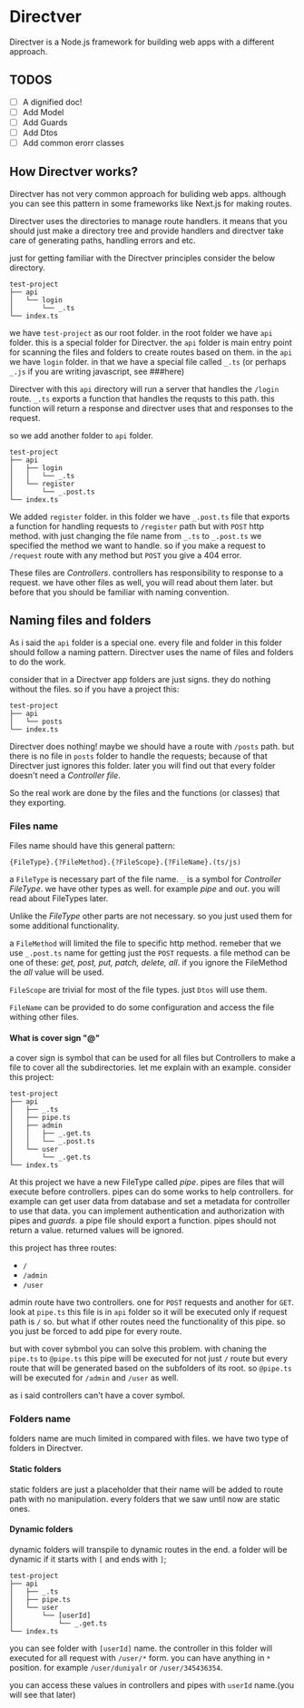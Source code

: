 # Directver

Directver is a Node.js framework for building web apps with a different approach.

## TODOS

- [ ] A dignified doc!
- [ ] Add Model
- [ ] Add Guards
- [ ] Add Dtos
- [ ] Add common erorr classes

## How Directver works?

Directver has not very common approach for buliding web apps. although you can see this pattern in some frameworks like Next.js for making routes.

Directver uses the directories to manage route handlers. it means that you should just make a directory tree and provide handlers and directver take care of generating paths, handling errors and etc.

just for getting familiar with the Directver principles consider the below directory.

```
test-project
├── api
│   └── login
│       └── _.ts
└── index.ts
```

we have `test-project` as our root folder. in the root folder we have `api` folder. this is a special folder for Directver. the `api` folder is main entry point for scanning the files and folders to create routes based on them. in the `api` we have `login` folder. in that we have a special file called `_.ts` (or perhaps `_.js` if you are writing javascript, see ###here)

Directver with this `api` directory will run a server that handles the `/login` route. `_.ts` exports a function that handles the requsts to this path. this function will return a response and directver uses that and responses to the request.

so we add another folder to `api` folder.

```
test-project
├── api
│   ├── login
│   │   └── _.ts
│   └── register
│       └── _.post.ts
└── index.ts
```

We added `register` folder. in this folder we have `_.post.ts` file that exports a function for handling requests to `/register` path but with `POST` http method. with just changing the file name from `_.ts` to `_.post.ts` we specified the method we want to handle. so if you make a request to `/request` route with any method but `POST` you give a 404 error.

These files are _Controllers_. controllers has responsibility to response to a request. we have other files as well, you will read about them later. but before that you should be familiar with naming convention.

## Naming files and folders

As i said the `api` folder is a special one. every file and folder in this folder should follow a naming pattern. Directver uses the name of files and folders to do the work.

consider that in a Directver app folders are just signs. they do nothing without the files. so if you have a project this:

```
test-project
├── api
│   └── posts
└── index.ts
```

Directver does nothing! maybe we should have a route with `/posts` path. but there is no file in `posts` folder to handle the requests; because of that Directver just ignores this folder. later you will find out that every folder doesn't need a _Controller file_.

So the real work are done by the files and the functions (or classes) that they exporting.

### Files name

Files name should have this general pattern:

```
{FileType}.{?FileMethod}.{?FileScope}.{?FileName}.(ts/js)
```

a `FileType` is necessary part of the file name. `_` is a symbol for _Controller FileType_. we have other types as well. for example _pipe_ and _out_. you will read about FileTypes later.

Unlike the _FileType_ other parts are not necessary. so you just used them for some additional functionality.

a `FileMethod` will limited the file to specific http method. remeber that we use `_.post.ts` name for getting just the `POST` requests. a file method can be one of these: _get, post, put, patch, delete, all_. if you ignore the FileMethod the _all_ value will be used.

`FileScope` are trivial for most of the file types. just `Dtos` will use them.

`FileName` can be provided to do some configuration and access the file withing other files.

#### What is cover sign "@"

a cover sign is symbol that can be used for all files but Controllers to make a file to cover all the subdirectories. let me explain with an example. consider this project:

```
test-project
├── api
│   ├── _.ts
│   ├── pipe.ts
│   ├── admin
│   │   ├── _.get.ts
│   │   └── _.post.ts
│   └── user
│       └── _.get.ts
└── index.ts
```

At this project we have a new FileType called _pipe_. pipes are files that will execute before controllers. pipes can do some works to help controllers. for example can get user data from database and set a metadata for controller to use that data. you can implement authentication and authorization with pipes and _guards_. a pipe file should export a function. pipes should not return a value. returned values will be ignored.

this project has three routes:

- `/`
- `/admin`
- `/user`

admin route have two controllers. one for `POST` requests and another for `GET`. look at `pipe.ts`
this file is in `api` folder so it will be executed only if request path is `/` so. but what if other routes need the functionality of this pipe. so you just be forced to add pipe for every route.

but with cover sybmbol you can solve this problem. with chaning the `pipe.ts` to `@pipe.ts` this pipe will be executed for not just `/` route but every route that will be generated based on the subfolders of its root. so `@pipe.ts` will be executed for `/admin` and `/user` as well.

as i said controllers can't have a cover symbol.

### Folders name

folders name are much limited in compared with files. we have two type of folders in Directver.

#### Static folders

static folders are just a placeholder that their name will be added to route path with no manipulation. every folders that we saw until now are static ones.

#### Dynamic folders

dynamic folders will transpile to dynamic routes in the end. a folder will be dynamic if it starts with `[` and ends with `]`;

```
test-project
├── api
│   ├── _.ts
│   ├── pipe.ts
│   └── user
│       └── [userId]
│           └── _.get.ts
└── index.ts
```

you can see folder with `[userId]` name. the controller in this folder will executed for all request with `/user/*` form. you can have anything in `*` position. for example `/user/duniyalr` or `/user/345436354`.

you can access these values in controllers and pipes with `userId` name.(you will see that later)
